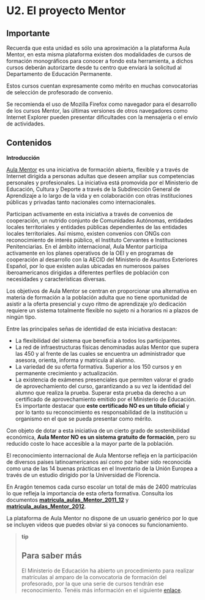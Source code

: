 # U2. El proyecto Mentor

## Importante

Recuerda que esta unidad es sólo una aproximación a la plataforma Aula Mentor, en esta misma plataforma existen dos modalidades de cursos de formación monográficos para conocer a fondo esta herramienta, a dichos cursos deberán autorizarte desde tu centro que enviará la solicitud al Departamento de Educación Permanente.

Estos cursos cuentan expresamente como mérito en muchas convocatorias de selección de profesorado de convenio.

Se recomienda el uso de Mozilla Firefox como navegador para el desarrollo de los cursos Mentor, las últimas versiones de otros navegadores como Internet Explorer pueden presentar dificultades con la mensajería o el envío de actividades.

## Contenidos

**Introducción**

[Aula Mentor](http://www.mentor.educacion.es/) es una iniciativa de formación abierta, flexible y a través de Internet dirigida a personas adultas que deseen ampliar sus competencias personales y profesionales. La iniciativa está promovida por el Ministerio de Educación, Cultura y Deporte a través de la Subdirección General de Aprendizaje a lo largo de la vida y en colaboración con otras instituciones públicas y privadas tanto nacionales como internacionales.

Participan activamente en esta iniciativa a través de convenios de cooperación, un nutrido conjunto de Comunidades Autónomas, entidades locales territoriales y entidades públicas dependientes de las entidades locales territoriales. Así mismo, existen convenios con ONGs con reconocimiento de interés público, el Instituto Cervantes e Instituciones Penitenciarias. En el ámbito internacional, Aula Mentor participa activamente en los planes operativos de la OEI y en programas de cooperación al desarrollo con la AECID del Ministerio de Asuntos Exteriores Español, por lo que existen aulas ubicadas en numerosos países iberoamericanos dirigidas a diferentes perfiles de población con necesidades y características diversas.

Los objetivos de Aula Mentor se centran en proporcionar una alternativa en materia de formación a la población adulta que no tiene oportunidad de asistir a la oferta presencial y cuyo ritmo de aprendizaje y/o dedicación requiere un sistema totalmente flexible no sujeto ni a horarios ni a plazos de ningún tipo.

Entre las principales señas de identidad de esta iniciativa destacan:

* La flexibilidad del sistema que beneficia a todos los participantes.
* La red de infraestructuras físicas denominadas aulas Mentor que supera las 450 y al frente de las cuales se encuentra un administrador que asesora, orienta, informa y matricula al alumno.
* La variedad de su oferta formativa. Superior a los 150 cursos y en permanente crecimiento y actualización.
* La existencia de exámenes presenciales que permiten valorar el grado de aprovechamiento del curso, garantizando a su vez la identidad del alumno que realiza la prueba. Superar esta prueba da derecho a un certificado de aprovechamiento emitido por el Ministerio de Educación. Es importante destacar que **este certificado NO es un título oficial** y por lo tanto su reconocimiento es responsabilidad de la institución u organismo en el que se pueda presentar como mérito.

Con objeto de dotar a esta iniciativa de un cierto grado de sostenibilidad económica, **Aula Mentor NO es un sistema gratuito de formación**, pero su reducido coste lo hace accesible a la mayor parte de la población.

El reconocimiento internacional de Aula Mentorse refleja en la participación de diversos países latinoamericanos así como por haber sido reconocida como una de las 14 buenas prácticas en el Inventario de la Unión Europea a través de un estudio dirigido por la Universidad de Florencia.

En Aragón tenemos cada curso escolar un total de más de 2400 matrículas lo que refleja la importancia de esta oferta formativa. Consulta los documentos [**matricula\_aulas\_Mentor\_2011\_12**](http://aularagon.catedu.es/materialesaularagon2013/fepa/zips/Modulo_7/matricula_aulas_Mentor_2011_12.pdf) y [**matricula\_aulas\_Mentor\_2012**](http://aularagon.catedu.es/materialesaularagon2013/fepa/zips/Modulo_7/matricula_aulas_Mentor_2012.pdf).

La plataforma de Aula Mentor no dispone de un usuario genérico por lo que se incluyen videos que puedes obviar si ya conoces su funcionamiento.

> **tip**
>
> ## Para saber más
>
> El Ministerio de Educación ha abierto un procedimiento para realizar matrículas al amparo de la convocatoria de formación del profesorado, por la que una serie de cursos tendrán ese reconocimiento. Tenéis más información en el siguiente [enlace](http://aularagon.catedu.es/materialesaularagon2013/fepa/Proceso_Matricula_Mentor_Formación_Profesores.pdf).




